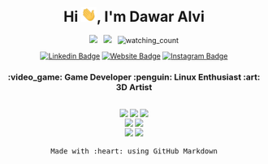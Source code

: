 <div align="center">
  <h1>Hi <img src="https://raw.githubusercontent.com/DawarAlvi/DawarAlvi/main/img/Hi.gif" width="30px">, I'm Dawar Alvi </h1>
  <img src="https://img.shields.io/badge/Focus-Game%20Dev-blue" /> &nbsp;
  <img src="https://img.shields.io/badge/Live in-Kashmir-blue" /> &nbsp;
  <img src="https://komarev.com/ghpvc/?username=DawarAlvi&color=blue" alt="watching_count" />
  
  <br /> 

  [![Linkedin Badge](https://img.shields.io/badge/-LinkedIn-blue?style=flat-square&logo=Linkedin&logoColor=white&link=https://www.linkedin.com/in/dawar-alvi-658217205/)](https://www.linkedin.com/in/dawar-alvi-658217205/)
  [![Website Badge](https://img.shields.io/badge/-Website-black?style=flat-square&logo=Qiskit&logoColor=white&link=https://dawaralvi.netlify.app/)](https://dawaralvi.netlify.app/)
  [![Instagram Badge](https://img.shields.io/badge/-Instagram-C13584?style=flat-square&logo=Instagram&logoColor=white&link=https://www.linkedin.com/in/dawar-alvi-658217205/)](https://www.instagram.com/syed_dawar_alvi)

  <h3 align="center">:video_game: Game Developer  :penguin: Linux Enthusiast  :art: 3D Artist </h3>

  <br />

  <img src="https://img.shields.io/badge/Unity-000000?style=for-the-badge&logo=unity&logoColor=white">
  <img src="https://img.shields.io/badge/SDL2-001651?style=for-the-badge&logo=c%2B%2B&logoColor=white">
  <img src="https://img.shields.io/badge/Unreal-000000?style=for-the-badge&logo=unrealengine&logoColor=white">
  <br />  
  <img src="https://img.shields.io/badge/Godot-53a4e0?style=for-the-badge&logo=godotengine&logoColor=white">
  <img src="https://img.shields.io/badge/Roblox-101113?style=for-the-badge&logo=roblox&logoColor=white">
  <br />
  <img src="https://img.shields.io/badge/Arch Linux-1793D1?style=for-the-badge&logo=archlinux&logoColor=white">
  <img src="https://img.shields.io/badge/Blender-E34F26?style=for-the-badge&logo=blender&logoColor=white">

  <br />
  <br />
  <samp>Made with :heart: using GitHub Markdown</samp>
</div>

